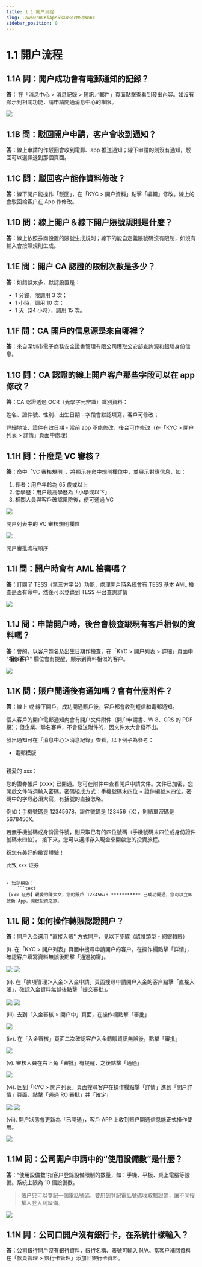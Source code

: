 ```yaml
---
title: 1.1 開户流程
slug: Law5wrnCKiAps5kXWRocMSqWnnc
sidebar_position: 0
---
```



# 1.1 開户流程

## 1.1A 問：開户成功會有電郵通知的記錄？

<b>答： </b>在「消息中心 &gt; 消息記錄 &gt; 短訊／郵件」頁面點擊查看到發出內容。如沒有顯示到相關功能，請申請開通消息中心的權限。

<img src="/assets/KN1ub2ppOoRFzwxFJg2cSLOWnYc.png" src-width="2390" src-height="626" align="center"/>

## 1.1B 問：駁回開户申請，客户會收到通知？

<b>答：</b>線上申請的作駁回會收到電郵、app 推送通知；線下申請的則沒有通知，駁回可以選擇退到那個頁面。

## 1.1C 問：駁回客户能作資料修改？

<b>答：</b>線下開户能操作「駁回」，在「KYC &gt; 開户資料」點擊「編輯」修改。線上的會駁回給客户在 App 作修改。

## 1.1D 問：線上開户＆線下開户賬號規則是什麼？

<b>答：</b>線上依照券商設置的賬號生成規則；線下的能自定義賬號碼沒有限制，如沒有輸入會按照規則生成。

## 1.1E 問：開户 CA 認證的限制次數是多少？

<b>答：</b>如錯誤太多，默認設置是：

- 1 分鐘，限調用 3 次；
- 1 小時，調用 10 次；
- 1 天（24 小時），調用 15 次。

## 1.1F 問：CA 開戶的信息源是來自哪裡？

<b>答：</b>來自深圳市電子商務安全證書管理有限公司獲取公安部查詢源和銀聯身份信息。

## 1.1G 問：CA 認證的線上開户客户那些字段可以在 app 修改？

<b>答：</b>CA 認證透過 OCR（光學字元辨識）識別資料：

姓名、證件號、性別、出生日期 - 字段會默認填寫，客戶可修改；

詳細地址、證件有效日期 - 當前 app 不能修改，後台可作修改（在「KYC &gt; 開户列表 &gt; 詳情」頁面中處理）

## 1.1H 問：什麼是 VC 審核？

<b>答：</b>命中「VC 審核規則」，將顯示在命中規則欄位中，並展示對應信息，如：

1. 長者：用户年齡為 65 歲或以上
2. 低學歷：用户最高學歷為「小學或以下」
3. 相關人員與客戶確認風險後，便可通過 VC

<img src="/assets/O76IbrHopoqGvlxmMdfcapccn0f.png" src-width="2594" src-height="1048" align="center"/>

開户列表中的 VC 審核規則欄位

<img src="/assets/HDggboelHoBHJUxztuacglNcnXd.png" src-width="1298" src-height="291" align="center"/>

開户審批流程順序

## 1.1I 問：開户時會有 AML 檢審嗎？

<b>答：</b>訂閱了 TESS（第三方平台）功能，處理開戶時系統會有 TESS 基本 AML 檢查是否有命中，然後可以登錄到 TESS 平台查詢詳情

<img src="/assets/T7a9bwhxtog2LKxl9B7cETM5nPb.png" src-width="2794" src-height="735" align="center"/>

## 1.1J 問：申請開户時，後台會檢查跟現有客戶相似的資料嗎？

<b>答：</b>會的，以客户姓名及出生日期作檢查，在「KYC &gt; 開户列表 &gt; 詳細」頁面中 "<b>相似客户</b>" 欄位會有提醒，顯示到資料相似的客户。

<img src="/assets/VhCJbYYLMojrLrxvhe9cQiSsnOb.png" src-width="2484" src-height="990" align="center"/>

## 1.1K 問：賬户開通後有通知嗎？會有什麼附件？

<b>答：</b>線上 或 線下開戶，成功開通賬戶後，客戶都會收到短信和電郵通知。

個人客戶的開户電郵通知內會有開户文件附件（開户申請書、W 8、CRS 的 PDF 檔）；但企業、聯名客戶，不會發送附件的，因文件太大會發不出。

發出通知可在「消息中心＞消息記錄」查看，以下例子為參考：

- 電郵模版
    ```text
親愛的 xxx： 

您的證券帳戶 (xxxx) 已開通。您可在附件中查看開戶申請文件。文件已加密，您開啟文件時須輸入密碼。密碼組成方式：手機號碼末四位 + 證件編號末四位。密碼中的字母必須大寫，有括號的直接忽略。

例如：手機號碼是 12345678，證件號碼是 123456（X），則結單密碼是 5678456X。

若無手機號碼或身份證件號，則只取已有的四位號碼（手機號碼末四位或身份證件號碼末四位）。 
接下來，您可以選擇存入現金來開啟您的投資旅程。

祝您有美好的投資體驗！

此致 
xxx 证券
```

- 短訊模版：
    ```text
【xxx 证券】親愛的陳大文，您的賬戶 12345678-*********** 已成功開通，您可以立即啟動 App，開啟投資之旅。
```

## 1.1L 問：如何操作轉賬認證開户？

<b>答：</b>開户入金選用 "直接入賬" 方式開户，見以下步驟（認證類型 - 網銀轉賬）

(i). 在「KYC &gt; 開户列表」頁面中搜尋申請開户的客户，在操作欄點擊「詳情」，確認客户填寫資料無誤後點擊「通過初審」。

<img src="/assets/LXxbbb71NopJaax8KyicuyrCneb.png" src-width="2638" src-height="683" align="center"/>

<img src="/assets/NVUJbr2Jgono0rxLgsxcOfNRnbe.png" src-width="2617" src-height="1439" align="center"/>

(ii). 在「款項管理＞入金＞入金申請」頁面搜尋申請開户入金的客户點擊「直接入賬」，確認入金資料無誤後點擊「提交審批」。

<img src="/assets/Gy5dbTEWfopDRhxsu1mclwihncg.png" src-width="2534" src-height="1113" align="center"/>

<img src="/assets/OmsTb06L0oZ6cIx1VESc6Fw3nah.png" src-width="2406" src-height="1383" align="center"/>

(iii). 去到「入金審核 &gt; 開户中」頁面，在操作欄點擊「審批」

<img src="/assets/JHr9biKj8o04NKxQ5mkcNq7Fnbg.png" src-width="2559" src-height="1167" align="center"/>

(iv). 在「入金審核」頁面二次確認客户入金轉賬資訊無誤後，點擊「審批」

<img src="/assets/POavbl1khoun7kxl8xKcokpSnke.png" src-width="2551" src-height="1348" align="center"/>

(v). 審核人員在右上角「審批」有提醒，之後點擊「通過」

<img src="/assets/FJtmbiUU7oeaPixBLhXcmhhUn4e.png" src-width="2567" src-height="1380" align="center"/>

(vi). 回到「KYC &gt; 開户列表」頁面搜尋客户在操作欄點擊「詳情」進到「開户詳情」頁面，點擊「通過 RO 審批」并「確定」

<img src="/assets/FKLMbEE4connNBxh272cdadincd.png" src-width="2531" src-height="1404" align="center"/>

<img src="/assets/RPGvbayOQoVApkxyfJ8ci3a4nMc.png" src-width="2523" src-height="1395" align="center"/>

(vii). 開户狀態會更新為「已開通」，客戶 APP 上收到賬户開通信息能正式操作使用。

<img src="/assets/IQIIbjcTboAkCJx2p6CcADJ8n4c.png" src-width="2586" src-height="810" align="center"/>

## 1.1M 問：公司開户申請中的“使用設備數”是什麼？

<b>答：</b>“使用設備數”指客户登錄設備限制的數量，如：手機、平板、桌上電腦等設備。系統上限為 10 個設備數。

> 賬户只可以登記一個電話號碼，要用到登記電話號碼收取驗證碼，讓不同授權人登入到設備。

<img src="/assets/A7AAb17LYorci8xNpIfc8FS2nDb.png" src-width="1093" src-height="1290" align="center"/>

## 1.1N 問：公司口開户沒有銀行卡，在系統什樣輸入？

<b>答：</b>公司銀行開戶沒有銀行資料，銀行名稱、賬號可輸入 N/A。當客户補回資料在「款頁管理 &gt; 銀行卡管理」添加回銀行卡資料。

